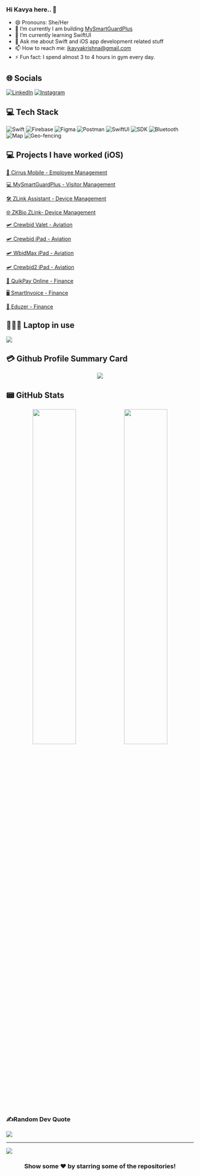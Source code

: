 ### Hi Kavya here.. 👋

- 😄 Pronouns: She/Her
- 🔭 I’m currently I am building [MySmartGuardPlus](https://apps.apple.com/in/app/mysmartguardplus/id1665817043)
- 🌱 I’m currently learning SwiftUI
- 💬 Ask me about Swift and iOS app development related stuff
- 📫 How to reach me: ikavyakrishna@gmail.com
- ⚡ Fun fact: I spend almost 3 to 4 hours in gym every day.

## 🌐 Socials
[![LinkedIn](https://img.shields.io/badge/LinkedIn-0077B5?style=for-the-badge&logo=linkedin&logoColor=white)](https://linkedin.com/in/kavya-krishna-b77548160) [![Instagram](https://img.shields.io/badge/Instagram-E4405F?style=for-the-badge&logo=instagram&logoColor=white)](https://instagram.com/i_kavyaaa)

## 💻 Tech Stack
![Swift](https://img.shields.io/badge/swift-F54A2A?style=for-the-badge&logo=swift&logoColor=white) ![Firebase](https://img.shields.io/badge/firebase-%23039BE5.svg?style=for-the-badge&logo=firebase) ![Figma](https://img.shields.io/badge/figma-%23F24E1E.svg?style=for-the-badge&logo=figma&logoColor=white) ![Postman](https://img.shields.io/badge/Postman-FF6C37?style=for-the-badge&logo=postman&logoColor=white) ![SwiftUI](https://img.shields.io/badge/swiftui-%2300BCD4?style=for-the-badge&logo=swift&logoColor=white)
![SDK](https://img.shields.io/badge/sdk-%234285F4?style=for-the-badge&logo=visual-studio-code&logoColor=white)
![Bluetooth](https://img.shields.io/badge/bluetooth-%230A84FF?style=for-the-badge&logo=bluetooth&logoColor=white) ![Map](https://img.shields.io/badge/map-%234CAF50?style=for-the-badge&logo=google-maps&logoColor=white)
![Geo-fencing](https://img.shields.io/badge/geo--fencing-%23FF5722?style=for-the-badge&logo=mapbox&logoColor=white)



## 💻 Projects I have worked (iOS)

[📱 Cirrus Mobile - Employee Management](https://apps.apple.com/in/app/cirrus-mobile/id6523421292)

[💻 MySmartGuardPlus - Visitor Management](https://apps.apple.com/in/app/mysmartguardplus/id1665817043)

[🛠 ZLink Assistant - Device Management](https://apps.apple.com/in/app/zlink-assistant/id6444682611)

[🌐 ZKBio ZLink- Device Management](https://apps.apple.com/in/app/zkbio-zlink/id1640267070)

[🛩 Crewbid Valet - Aviation](https://apps.apple.com/us/app/crewbid-valet/id1233677874)

[🛩 Crewbid iPad - Aviation](https://apps.apple.com/us/app/crewbid/id563832596)

[🛩 WbidMax iPad - Aviation](https://apps.apple.com/us/app/wbidmax/id892320623)

[🛩 Crewbid2 iPad - Aviation](https://apps.apple.com/us/app/crewbid2/id1620490378)

[🛒 QuikPay Online - Finance](https://apps.apple.com/in/app/quikpayonline/id1540743531)

[🖥  SmartInvoice - Finance](https://apps.apple.com/us/app/abzer-smart-invoice/id1512008010)

[📖 Eduzer - Finance](https://apps.apple.com/us/app/eduzer/id1589962501)

## 👨🏻‍💻 Laptop in use
<img src="https://img.shields.io/badge/Apple-MacBook_Pro_2021-333333?style=for-the-badge&logo=apple&logoColor=white"/> 

## 💳 Github Profile Summary Card
<p align="center">
  <img src="https://github-profile-summary-cards.vercel.app/api/cards/profile-details?username=ikavyaaaa&theme=vue"/>
</p>

## 📟 GitHub Stats
<p align="center">
	<img width="48%" src="https://github-readme-stats.vercel.app/api?username=ikavyaaaa&show_icons=true&theme=vue" />
	<img width="48%" src="https://github-readme-streak-stats.herokuapp.com/?user=ikavyaaaa&theme=vue" />
</p>

### ✍️Random Dev Quote
![](https://quotes-github-readme.vercel.app/api?type=horizontal&theme=vue)

---
[![](https://visitcount.itsvg.in/api?id=ikavyaaaa&icon=0&color=1)](https://visitcount.itsvg.in)

  

<div align="center">

### Show some ❤️ by starring some of the repositories!

</div>


